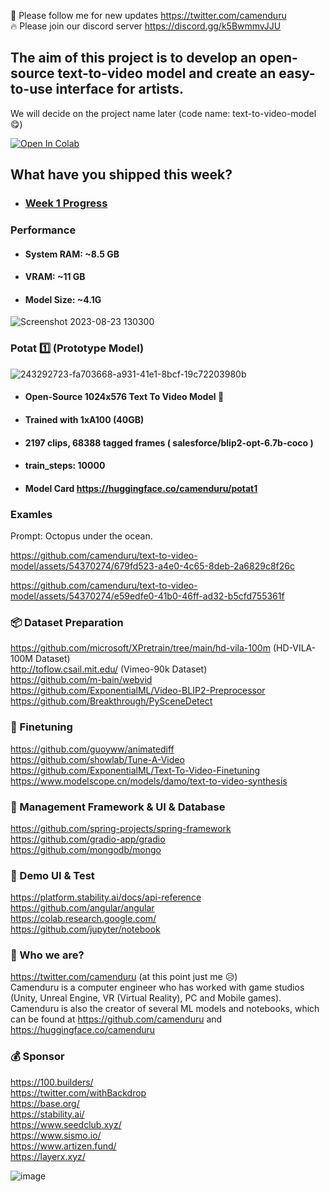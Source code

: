 🐣 Please follow me for new updates https://twitter.com/camenduru <br />
🔥 Please join our discord server https://discord.gg/k5BwmmvJJU <br />

## The aim of this project is to develop an open-source text-to-video model and create an easy-to-use interface for artists.
We will decide on the project name later (code name: text-to-video-model 😋)

[![Open In Colab](https://colab.research.google.com/assets/colab-badge.svg)](https://colab.research.google.com/github/camenduru/text-to-video-model/blob/main/test.ipynb)


## What have you shipped this week?
- ### [Week 1 Progress](WK1.md)

### Performance
- #### System RAM: ~8.5 GB
- #### VRAM: ~11 GB
- #### Model Size: ~4.1G
![Screenshot 2023-08-23 130300](https://github.com/camenduru/text-to-video-model/assets/54370274/20efb1d4-1b13-4e77-b64f-109704b43d23)

### Potat 1️⃣ (Prototype Model)
![243292723-fa703668-a931-41e1-8bcf-19c72203980b](https://github.com/camenduru/text-to-video-model/assets/54370274/3d6d0842-7d73-4a2e-bae1-428e12b4803c)

- #### Open-Source 1024x576 Text To Video Model 🥳
- #### Trained with 1xA100 (40GB)
- #### 2197 clips, 68388 tagged frames ( salesforce/blip2-opt-6.7b-coco )
- #### train_steps: 10000
- #### Model Card https://huggingface.co/camenduru/potat1

### Examles
Prompt: Octopus under the ocean.

https://github.com/camenduru/text-to-video-model/assets/54370274/679fd523-a4e0-4c65-8deb-2a6829c8f26c

https://github.com/camenduru/text-to-video-model/assets/54370274/e59edfe0-41b0-46ff-ad32-b5cfd755361f

### 📦 Dataset Preparation
https://github.com/microsoft/XPretrain/tree/main/hd-vila-100m (HD-VILA-100M Dataset) <br />
http://toflow.csail.mit.edu/ (Vimeo-90k Dataset) <br /> 
https://github.com/m-bain/webvid <br />
https://github.com/ExponentialML/Video-BLIP2-Preprocessor <br />
https://github.com/Breakthrough/PySceneDetect <br />

### 🍱 Finetuning
https://github.com/guoyww/animatediff <br />
https://github.com/showlab/Tune-A-Video <br />
https://github.com/ExponentialML/Text-To-Video-Finetuning <br />
https://www.modelscope.cn/models/damo/text-to-video-synthesis <br />

### 📅 Management Framework & UI & Database
https://github.com/spring-projects/spring-framework <br />
https://github.com/gradio-app/gradio <br /> 
https://github.com/mongodb/mongo <br />

### 🎴 Demo UI & Test
https://platform.stability.ai/docs/api-reference <br />
https://github.com/angular/angular <br />
https://colab.research.google.com/ <br />
https://github.com/jupyter/notebook <br />

### 🎎 Who we are?
https://twitter.com/camenduru (at this point just me 😥)  <br />
Camenduru is a computer engineer who has worked with game studios (Unity, Unreal Engine, VR (Virtual Reality), PC and Mobile games).  <br />
Camenduru is also the creator of several ML models and notebooks, which can be found at https://github.com/camenduru and https://huggingface.co/camenduru  <br />

### 💰 Sponsor
https://100.builders/ <br />
https://twitter.com/withBackdrop <br />
https://base.org/ <br />
https://stability.ai/ <br />
https://www.seedclub.xyz/ <br />
https://www.sismo.io/ <br />
https://www.artizen.fund/ <br />
https://layerx.xyz/ <br />

![image](https://github.com/camenduru/text-to-video-model/assets/54370274/32668c38-305f-4697-9c4b-17f9826fc25c)
